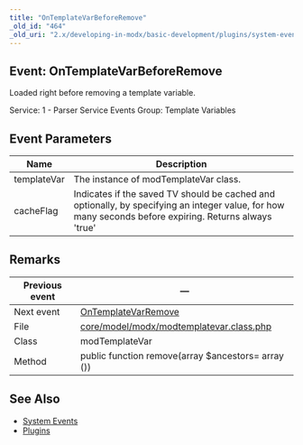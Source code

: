 ```yaml
---
title: "OnTemplateVarBeforeRemove"
_old_id: "464"
_old_uri: "2.x/developing-in-modx/basic-development/plugins/system-events/ontemplatevarbeforeremove"
---
```


## Event: OnTemplateVarBeforeRemove

Loaded right before removing a template variable.

Service: 1 - Parser Service Events 
Group: Template Variables

## Event Parameters

| Name        | Description                                                                                                                                            |
| ----------- | ------------------------------------------------------------------------------------------------------------------------------------------------------ |
| templateVar | The instance of modTemplateVar class.                                                                                                                  |
| cacheFlag   | Indicates if the saved TV should be cached and optionally, by specifying an integer value, for how many seconds before expiring. Returns always 'true' |

## Remarks

| Previous event | —                                                                                                                                     |
| -------------- | -------------------------------------------------------------------------------------------------------------------------------------- |
| Next event     | [OnTemplateVarRemove](developing-in-modx/basic-development/plugins/system-events/ontemplatevarremove "OnTemplateVarRemove")            |
| File           | [core/model/modx/modtemplatevar.class.php](https://github.com/modxcms/revolution/blob/master/core/model/modx/modtemplatevar.class.php) |
| Class          | modTemplateVar                                                                                                                         |
| Method         | public function remove(array $ancestors= array ())                                                                                     |

## See Also

- [System Events](extending-modx/plugins/system-events "System Events")
- [Plugins](extending-modx/plugins "Plugins")